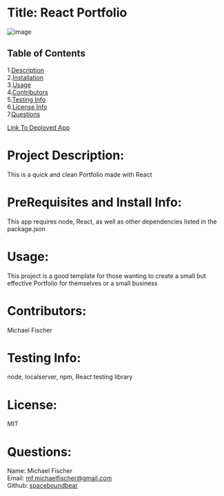 # Title: React Portfolio

![image](https://user-images.githubusercontent.com/86039208/155183128-a576a5f9-b91d-441a-8ca2-a44fbb1e14c9.png)


## Table of Contents

1.[Description](#description)</br> 2.[Installation](#installation)</br> 3.[Usage](#usage)</br> 4.[Contributors](#contributors)</br> 5.[Testing Info](#testing)</br> 6.[License Info](#license)</br> 7.[Questions](#questions)</br>

[Link To Deployed App](https://spaceboundbear.github.io/React-Portfolio/)

# <span id="desc"></span>

# Project Description:

This is a quick and clean Portfolio made with React

# <span id="installation"></span>

# PreRequisites and Install Info:

This app requires node, React, as well as other dependencies listed in the package.json

# <span id="usage"></span>

# Usage:

This project is a good template for those wanting to create a small but effective Portfolio for themselves or a small business

# <span id="contributors"></span>

# Contributors:

Michael Fischer

# <span id="testing"></span>

# Testing Info:

node, localserver, npm, React testing library

# <span id="license"></span>

# License:

MIT

# <span id="questions"></span>

# Questions:

Name: Michael Fischer  
 Email: mf.michaelfischer@gmail.com  
 Github: [spaceboundbear](www.github.com/spaceboundbear)  

